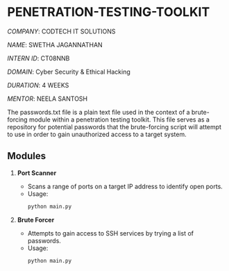 # PENETRATION-TESTING-TOOLKIT

*COMPANY*: CODTECH IT SOLUTIONS

*NAME*: SWETHA JAGANNATHAN

*INTERN ID*: CT08NNB

*DOMAIN*: Cyber Security & Ethical Hacking

*DURATION*: 4 WEEKS

*MENTOR*: NEELA SANTOSH

The passwords.txt file is a plain text file used in the context of a brute-forcing module within a penetration testing toolkit. This file serves as a repository for potential passwords that the brute-forcing script will attempt to use in order to gain unauthorized access to a target system.

## Modules
1. **Port Scanner**
   - Scans a range of ports on a target IP address to identify open ports.
   - Usage: 
     ```bash
     python main.py
     ```

2. **Brute Forcer**
   - Attempts to gain access to SSH services by trying a list of passwords.
   - Usage:
     ```bash
     python main.py
     ```

     
